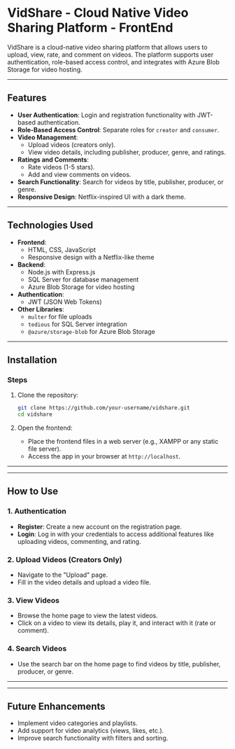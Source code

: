
# VidShare - Cloud Native Video Sharing Platform - FrontEnd

VidShare is a cloud-native video sharing platform that allows users to upload, view, rate, and comment on videos. The platform supports user authentication, role-based access control, and integrates with Azure Blob Storage for video hosting.

---

## Features

- **User Authentication**: Login and registration functionality with JWT-based authentication.
- **Role-Based Access Control**: Separate roles for `creator` and `consumer`.
- **Video Management**:
  - Upload videos (creators only).
  - View video details, including publisher, producer, genre, and ratings.
- **Ratings and Comments**:
  - Rate videos (1-5 stars).
  - Add and view comments on videos.
- **Search Functionality**: Search for videos by title, publisher, producer, or genre.
- **Responsive Design**: Netflix-inspired UI with a dark theme.

---

## Technologies Used

- **Frontend**:
  - HTML, CSS, JavaScript
  - Responsive design with a Netflix-like theme
- **Backend**:
  - Node.js with Express.js
  - SQL Server for database management
  - Azure Blob Storage for video hosting
- **Authentication**:
  - JWT (JSON Web Tokens)
- **Other Libraries**:
  - `multer` for file uploads
  - `tedious` for SQL Server integration
  - `@azure/storage-blob` for Azure Blob Storage

---

## Installation


### Steps
1. Clone the repository:
   ```bash
   git clone https://github.com/your-username/vidshare.git
   cd vidshare
   ```


4. Open the frontend:
   - Place the frontend files in a web server (e.g., XAMPP or any static file server).
   - Access the app in your browser at `http://localhost`.

---

---

## How to Use

### 1. Authentication
- **Register**: Create a new account on the registration page.
- **Login**: Log in with your credentials to access additional features like uploading videos, commenting, and rating.

### 2. Upload Videos (Creators Only)
- Navigate to the "Upload" page.
- Fill in the video details and upload a video file.

### 3. View Videos
- Browse the home page to view the latest videos.
- Click on a video to view its details, play it, and interact with it (rate or comment).

### 4. Search Videos
- Use the search bar on the home page to find videos by title, publisher, producer, or genre.

---

---

## Future Enhancements

- Implement video categories and playlists.
- Add support for video analytics (views, likes, etc.).
- Improve search functionality with filters and sorting.


